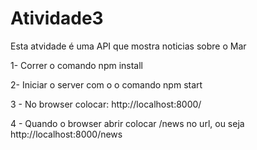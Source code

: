 # Atividade3

Esta atvidade é uma API que mostra noticias sobre o Mar

1- Correr o comando npm install

2- Iniciar o server com o o comando npm start

3 - No browser colocar: http://localhost:8000/

4 - Quando o browser abrir colocar /news no url, ou seja http://localhost:8000/news
